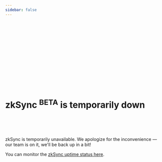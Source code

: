 ```yaml
---
sidebar: false
---
```


<br>
<br>
<br>
<br>
<br>
<br>
<br>
<br>
<br>
<br>
<br>
<br>

# zkSync <sup>BETA</sup> is temporarily down

<br>
<br>
<br>

zkSync is temporarily unavailable. We apologize for the inconvenience — our team is on it, we'll be back up in a bit!

You can monitor the [zkSync uptime status here](https://uptime.com/s/zksync).
